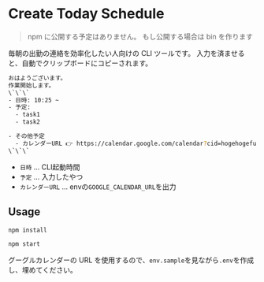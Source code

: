 # Create Today Schedule

> npm に公開する予定はありません。
> もし公開する場合は bin を作ります

毎朝の出勤の連絡を効率化したい人向けの CLI ツールです。
入力を済ませると、自動でクリップボードにコピーされます。

```bash
おはようございます。
作業開始します。
\`\`\`
- 日時: 10:25 ~
- 予定:
  - task1
  - task2

- その他予定
  - カレンダーURL 👉 https://calendar.google.com/calendar?cid=hogehogefugafuga
\`\`\`
```

- `日時` ... CLI起動時間
- `予定` ... 入力したやつ
- `カレンダーURL` ... envの`GOOGLE_CALENDAR_URL`を出力

## Usage

```bash
npm install

npm start
````

グーグルカレンダーの URL を使用するので、`env.sample`を見ながら`.env`を作成し、埋めてください。
